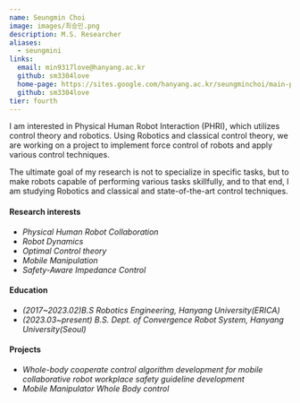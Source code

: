 ```yaml
---
name: Seungmin Choi
image: images/최승민.png
description: M.S. Researcher
aliases:
  - seungmini
links:
  email: min9317love@hanyang.ac.kr
  github: sm3304love
  home-page: https://sites.google.com/hanyang.ac.kr/seungminchoi/main-page
  github: sm3304love
tier: fourth
---
```

I am interested in Physical Human Robot Interaction (PHRI), which utilizes control theory and robotics. Using Robotics and classical control theory, we are working on a project to implement force control of robots and apply various control techniques.    
     

The ultimate goal of my research is not to specialize in specific tasks, but to make robots capable of performing various tasks skillfully, and to that end, I am studying Robotics and classical and state-of-the-art control techniques.


#### **Research interests**
- *Physical Human Robot Collaboration* 
- *Robot Dynamics*
- *Optimal Control theory* 
- *Mobile Manipulation*
- *Safety-Aware Impedance Control*


#### **Education**
- *(2017~2023.02)B.S Robotics Engineering, Hanyang University(ERICA)*
- *(2023.03~present) B.S. Dept. of Convergence Robot System, Hanyang University(Seoul)*

#### **Projects**
- *Whole-body cooperate control algorithm development for mobile collaborative robot workplace safety guideline development*
- *Mobile Manipulator Whole Body control*